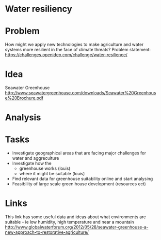 # Water resiliency

# Problem
How might we apply new technologies to make agriculture and water systems more resilient in the face of climate threats? 
Problem statement: https://challenges.openideo.com/challenge/water-resilience/

# Idea
Seawater Greenhouse
http://www.seawatergreenhouse.com/downloads/Seawater%20Greenhouse%20Brochure.pdf

# Analysis

# Tasks
- Investigate geographical areas that are facing major challenges for water and aggreculture
- Investigate how the
    - greenhouse works (louis)
    - where it might be suitable (louis)
- Find relevant data for greenhouse suitability online and start analysing
- Feasibility of large scale green house development (resources ect)

# Links

This link has some useful data and ideas about what environments are suitable - ie low humidity, high temperature and near a mountain
http://www.globalwaterforum.org/2012/05/28/seawater-greenhouse-a-new-approach-to-restorative-agriculture/




